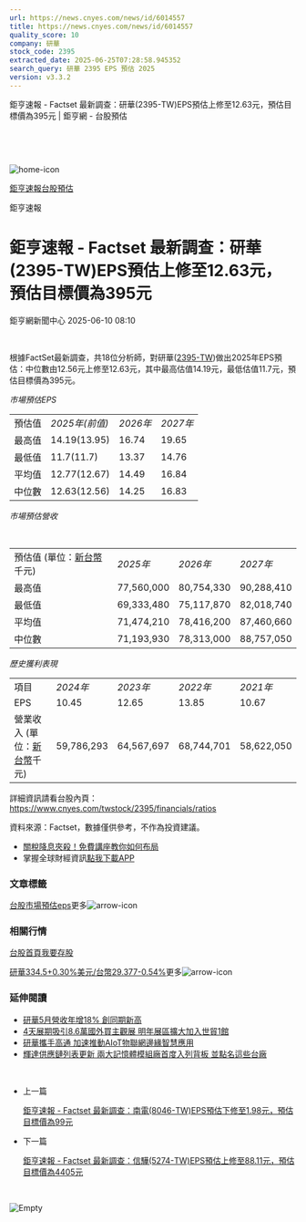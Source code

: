 ```yaml
---
url: https://news.cnyes.com/news/id/6014557
title: https://news.cnyes.com/news/id/6014557
quality_score: 10
company: 研華
stock_code: 2395
extracted_date: 2025-06-25T07:28:58.945352
search_query: 研華 2395 EPS 預估 2025
version: v3.3.2
---
```


鉅亨速報 - Factset 最新調查：研華(2395-TW)EPS預估上修至12.63元，預估目標價為395元 | 鉅亨網 - 台股預估

‌

‌

![home-icon](/assets/icons/breadCrumb/symbol-icon-home.svg)

[鉅亨速報](/news/cat/anue_live)[台股預估](/news/cat/tw_forecast)

鉅亨速報

# 鉅亨速報 - Factset 最新調查：研華(2395-TW)EPS預估上修至12.63元，預估目標價為395元

鉅亨網新聞中心 2025-06-10 08:10

‌

根據FactSet最新調查，共18位分析師，對研華([2395-TW](https://www.cnyes.com/twstock/2395))做出2025年EPS預估：中位數由12.56元上修至12.63元，其中最高估值14.19元，最低估值11.7元，預估目標價為395元。

*市場預估EPS*

|  |  |  |  |
| --- | --- | --- | --- |
| 預估值 | *2025年(前值)* | *2026年* | *2027年* |
| 最高值 | 14.19(13.95) | 16.74 | 19.65 |
| 最低值 | 11.7(11.7) | 13.37 | 14.76 |
| 平均值 | 12.77(12.67) | 14.49 | 16.84 |
| 中位數 | 12.63(12.56) | 14.25 | 16.83 |

*市場預估營收*

‌

|  |  |  |  |
| --- | --- | --- | --- |
| 預估值 (單位：[新台幣](https://invest.cnyes.com/forex/detail/usdtwd)千元) | *2025年* | *2026年* | *2027年* |
| 最高值 | 77,560,000 | 80,754,330 | 90,288,410 |
| 最低值 | 69,333,480 | 75,117,870 | 82,018,740 |
| 平均值 | 71,474,210 | 78,416,200 | 87,460,660 |
| 中位數 | 71,193,930 | 78,313,000 | 88,757,050 |

*歷史獲利表現*

|  |  |  |  |  |
| --- | --- | --- | --- | --- |
| 項目 | *2024年* | *2023年* | *2022年* | *2021年* |
| EPS | 10.45 | 12.65 | 13.85 | 10.67 |
| 營業收入 (單位：[新台幣](https://invest.cnyes.com/forex/detail/usdtwd)千元) | 59,786,293 | 64,567,697 | 68,744,701 | 58,622,050 |

詳細資訊請看台股內頁：  
<https://www.cnyes.com/twstock/2395/financials/ratios>

資料來源：Factset，數據僅供參考，不作為投資建議。

* [關稅降息夾殺！免費講座教你如何布局](https://www.rsc.com.tw/Cnyes_RSC/SeminarBooking2025InvestmentOutlook.aspx?utm_source=anue&utm_medium=usstocks_end)
* 掌握全球財經資訊[點我下載APP](http://www.cnyes.com/app/?utm_source=mweb&utm_medium=HamMenuBanner&utm_campaign=fixed&utm_content=entr)

### 文章標籤

[台股](https://news.cnyes.com/tag/台股 "台股")[市場預估](https://news.cnyes.com/tag/市場預估 "市場預估")[eps](https://news.cnyes.com/tag/eps "eps")更多![arrow-icon](/assets/icons/arrows/arrow-down.svg)

### 相關行情

[台股首頁](https://www.cnyes.com/twstock)[我要存股](https://supr.link/8OHaU)

[研華334.5+0.30%](https://www.cnyes.com/twstock/2395)[美元/台幣29.377-0.54%](https://invest.cnyes.com/forex/detail/USDTWD)更多![arrow-icon](/assets/icons/arrows/arrow-down.svg)

### 延伸閱讀

* [研華5月營收年增18% 創同期新高](/news/id/6011090)
* [4天展期吸引8.6萬國外買主觀展 明年展區擴大加入世貿1館](/news/id/5991937)
* [研華攜手高通 加速推動AIoT物聯網邊緣智慧應用](/news/id/5985239)
* [輝達供應鏈列表更新 兩大記憶體模組廠首度入列背板 並點名這些台廠](/news/id/5984812)

‌

* 上一篇

  [鉅亨速報 - Factset 最新調查：南電(8046-TW)EPS預估下修至1.98元，預估目標價為99元](/news/id/6015170)
* 下一篇

  [鉅亨速報 - Factset 最新調查：信驊(5274-TW)EPS預估上修至88.11元，預估目標價為4405元](/news/id/6014179)

‌

![Empty](/assets/icons/skeleton/empty-image.svg)

‌